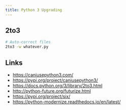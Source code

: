 ```yaml
---
title: Python 3 Upgrading
---
```


## 2to3

```bash
# Auto-correct files
2to3 -w whatever.py
```

## Links
* https://caniusepython3.com/
* https://pypi.org/project/caniusepython3/
* https://docs.python.org/3/library/2to3.html
* http://python-future.org/futurize.html
* https://pypi.org/project/six/
* https://python-modernize.readthedocs.io/en/latest/
